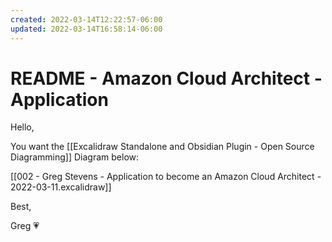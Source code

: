 ```yaml
---
created: 2022-03-14T12:22:57-06:00
updated: 2022-03-14T16:58:14-06:00
---
```

# README - Amazon Cloud Architect - Application
Hello,

You want the [[Excalidraw Standalone and Obsidian Plugin - Open Source Diagramming]] Diagram below:

[[002 - Greg Stevens - Application to become an Amazon Cloud Architect - 2022-03-11.excalidraw]]

Best,

Greg 💗
